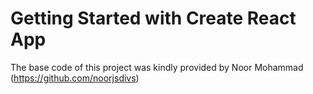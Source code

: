 # Getting Started with Create React App

The base code of this project was kindly provided by Noor Mohammad (https://github.com/noorjsdivs)